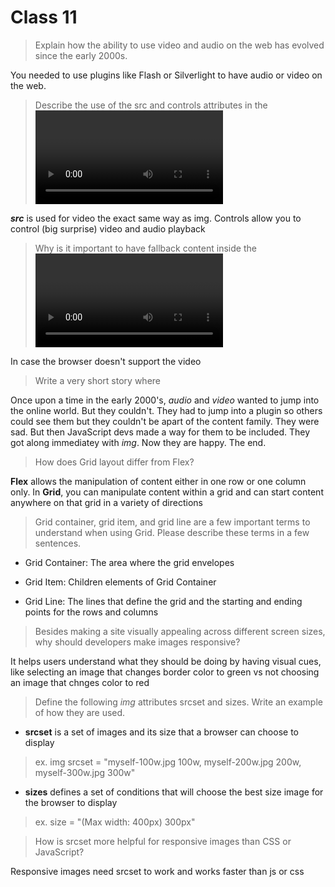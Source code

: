 # Class 11

> Explain how the ability to use video and audio on the web has evolved since the early 2000s.

You needed to use plugins like Flash or Silverlight to have audio or video on the web.

> Describe the use of the src and controls attributes in the <video> element.

***src*** is used for video the exact same way as img. Controls allow you to control (big surprise) video and audio playback

> Why is it important to have fallback content inside the <video> element?

In case the browser doesn't support the video

>Write a very short story where <audio> and <video> are characters.

Once upon a time in the early 2000's, *audio* and *video* wanted to jump into the online world. But they couldn't. They had to jump into a plugin so others could see them but they couldn't be apart of the content family. They were sad. But then JavaScript devs made a way for them to be included. They got along immediatey with *img*. Now they are happy. The end.

> How does Grid layout differ from Flex?

**Flex** allows the manipulation of content either in one row or one column only. In **Grid**, you can manipulate content within a grid and can start content anywhere on that grid in a variety of directions

> Grid container, grid item, and grid line are a few important terms to understand when using Grid. Please describe these terms in a few sentences.

- Grid Container: The area where the grid envelopes

- Grid Item: Children elements of Grid Container

- Grid Line: The lines that define the grid and the starting and ending points for the rows and columns

> Besides making a site visually appealing across different screen sizes, why should developers make images responsive?

It helps users understand what they should be doing by having visual cues, like selecting an image that changes border color to green vs not choosing an image that chnges color to red

> Define the following *img* attributes srcset and sizes. Write an example of how they are used.

- **srcset** is a set of images and its size that a browser can choose to display

> ex. img srcset = "myself-100w.jpg 100w, myself-200w.jpg 200w, myself-300w.jpg 300w"

- **sizes** defines a set of conditions that will choose the best size image for the browser to display

> ex. size = "(Max width: 400px) 300px"

> How is srcset more helpful for responsive images than CSS or JavaScript?

Responsive images need srcset to work and works faster than js or css
